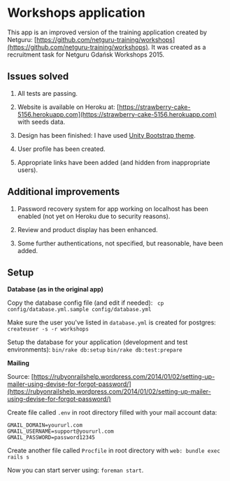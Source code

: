 # Workshops application

This app is an improved version of the training application created by Netguru: [https://github.com/netguru-training/workshops](https://github.com/netguru-training/workshops). It was created as a recruitment task for Netguru Gdańsk Workshops 2015.

## Issues solved

1. All tests are passing.

2. Website is available on Heroku at: [https://strawberry-cake-5156.herokuapp.com](https://strawberry-cake-5156.herokuapp.com) with seeds data.

3. Design has been finished: I have used [Unity Bootstrap theme](https://bootswatch.com/united/).

4. User profile has been created.

5. Appropriate links have been added (and hidden from inappropriate users).

## Additional improvements

1. Password recovery system for app working on localhost has been enabled (not yet on Heroku due to security reasons).

2. Review and product display has been enhanced.

3. Some further authentications, not specified, but reasonable, have been added.

## Setup

**Database (as in the original app)**

Copy the database config file (and edit if needed): 
` cp config/database.yml.sample config/database.yml`

Make sure the user you've listed in `database.yml` is created for postgres:
`createuser -s -r workshops`

Setup the database for your application (development and test environments):
`bin/rake db:setup`
`bin/rake db:test:prepare`

**Mailing**

Source: [https://rubyonrailshelp.wordpress.com/2014/01/02/setting-up-mailer-using-devise-for-forgot-password/](https://rubyonrailshelp.wordpress.com/2014/01/02/setting-up-mailer-using-devise-for-forgot-password/)

Create file called `.env` in root directory filled with your mail account data:

```
GMAIL_DOMAIN=yoururl.com
GMAIL_USERNAME=support@yoururl.com
GMAIL_PASSWORD=password12345
```

Create another file called `Procfile` in root directory with `web: bundle exec rails s`

Now you can start server using: `foreman start`.




